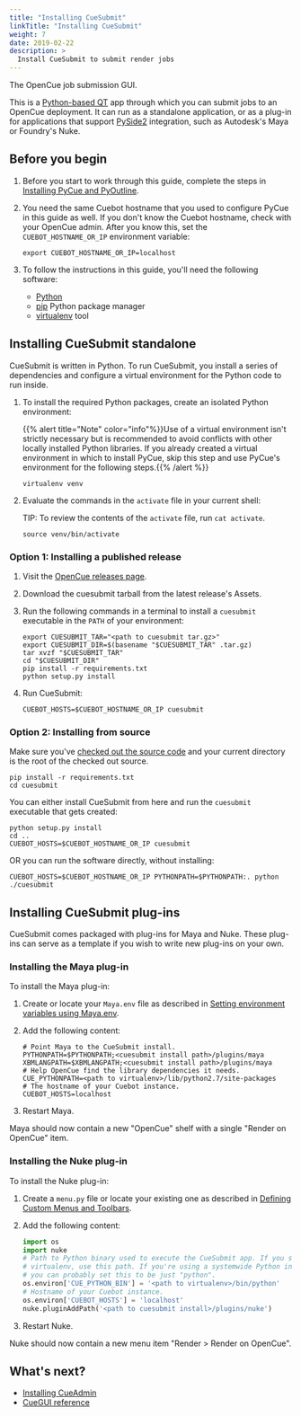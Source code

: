 ```yaml
---
title: "Installing CueSubmit"
linkTitle: "Installing CueSubmit"
weight: 7
date: 2019-02-22
description: >
  Install CueSubmit to submit render jobs
---
```


The OpenCue job submission GUI.

This is a [Python-based QT](https://www.qt.io/qt-for-python) app through which
you can submit jobs to an OpenCue deployment. It can run as a standalone
application, or as a plug-in for applications that support
[PySide2](https://pypi.org/project/PySide2/) integration, such as Autodesk's
Maya or Foundry's Nuke.

## Before you begin

1.  Before you start to work through this guide, complete the steps in
    [Installing PyCue and PyOutline](/docs/getting-started/installing-pycue-and-pyoutline).

1.  You need the same Cuebot hostname that you used to configure PyCue in this
    guide as well. If you don't know the Cuebot hostname, check with your
    OpenCue admin. After you know this, set the `CUEBOT_HOSTNAME_OR_IP`
    environment variable:

    ```shell
    export CUEBOT_HOSTNAME_OR_IP=localhost
    ```

1.  To follow the instructions in this guide, you'll need the following
    software:

    *   [Python](https://www.python.org/)
    *   [pip](https://pypi.org/project/pip/) Python package manager
    *   [virtualenv](https://pypi.org/project/virtualenv/) tool

## Installing CueSubmit standalone

CueSubmit is written in Python. To run CueSubmit, you install a series of
dependencies and configure a virtual environment for the Python code to run
inside.

1.  To install the required Python packages, create an isolated Python
    environment:

    {{% alert title="Note" color="info"%}}Use of a virtual environment isn't
    strictly necessary but is recommended to avoid conflicts with other
    locally installed Python libraries. If you already created a virtual
    environment in which to install PyCue, skip this step and use PyCue's
    environment for the following steps.{{% /alert %}}

    ```shell
    virtualenv venv
    ```

1.  Evaluate the commands in the `activate` file in your current shell:

    TIP: To review the contents of the `activate` file, run `cat activate`.

    ```shell
    source venv/bin/activate
    ```

### Option 1: Installing a published release

1.  Visit the
    [OpenCue releases page](https://github.com/imageworks/OpenCue/releases).

1.  Download the cuesubmit tarball from the latest release's Assets.

1.  Run the following commands in a terminal to install a `cuesubmit` executable
    in the `PATH` of your environment:

    ```shell
    export CUESUBMIT_TAR="<path to cuesubmit tar.gz>"
    export CUESUBMIT_DIR=$(basename "$CUESUBMIT_TAR" .tar.gz)
    tar xvzf "$CUESUBMIT_TAR"
    cd "$CUESUBMIT_DIR"
    pip install -r requirements.txt
    python setup.py install
    ```

1.  Run CueSubmit:

    ```shell
    CUEBOT_HOSTS=$CUEBOT_HOSTNAME_OR_IP cuesubmit
    ```

### Option 2: Installing from source

Make sure you've
[checked out the source code](/docs/getting-started/checking-out-the-source-code)
and your current directory is the root of the checked out source.

```shell
pip install -r requirements.txt
cd cuesubmit
```

You can either install CueSubmit from here and run the `cuesubmit` executable
that gets created:

```shell
python setup.py install
cd ..
CUEBOT_HOSTS=$CUEBOT_HOSTNAME_OR_IP cuesubmit
```

OR you can run the software directly, without installing:

```shell
CUEBOT_HOSTS=$CUEBOT_HOSTNAME_OR_IP PYTHONPATH=$PYTHONPATH:. python ./cuesubmit
```

## Installing CueSubmit plug-ins

CueSubmit comes packaged with plug-ins for Maya and Nuke. These plug-ins can
serve as a template if you wish to write new plug-ins on your own.

### Installing the Maya plug-in

To install the Maya plug-in:

1.  Create or locate your `Maya.env` file as described in
    [Setting environment variables using Maya.env](https://knowledge.autodesk.com/support/maya/learn-explore/caas/CloudHelp/cloudhelp/2018/ENU/Maya-EnvVar/files/GUID-8EFB1AC1-ED7D-4099-9EEE-624097872C04-htm.html).

1.  Add the following content:

    ```shell
    # Point Maya to the CueSubmit install.
    PYTHONPATH=$PYTHONPATH;<cuesubmit install path>/plugins/maya
    XBMLANGPATH=$XBMLANGPATH;<cuesubmit install path>/plugins/maya
    # Help OpenCue find the library dependencies it needs.
    CUE_PYTHONPATH=<path to virtualenv>/lib/python2.7/site-packages
    # The hostname of your Cuebot instance.
    CUEBOT_HOSTS=localhost
    ```

1.  Restart Maya.

Maya should now contain a new "OpenCue" shelf with a single "Render on OpenCue"
item.

### Installing the Nuke plug-in

To install the Nuke plug-in:

1.  Create a `menu.py` file or locate your existing one as described in
    [Defining Custom Menus and Toolbars](https://learn.foundry.com/nuke/content/comp_environment/configuring_nuke/custom_menus_toolbars.html).

1.  Add the following content:

    ```python
    import os
    import nuke
    # Path to Python binary used to execute the CueSubmit app. If you set up
    # virtualenv, use this path. If you're using a systemwide Python install,
    # you can probably set this to be just "python".
    os.environ['CUE_PYTHON_BIN'] = '<path to virtualenv>/bin/python'
    # Hostname of your Cuebot instance.
    os.environ['CUEBOT_HOSTS'] = 'localhost'
    nuke.pluginAddPath('<path to cuesubmit install>/plugins/nuke')
    ```

1.  Restart Nuke.

Nuke should now contain a new menu item "Render > Render on OpenCue".

## What's next?

*   [Installing CueAdmin](/docs/getting-started/installing-cueadmin)
*   [CueGUI reference](/docs/reference/cuegui-reference)
